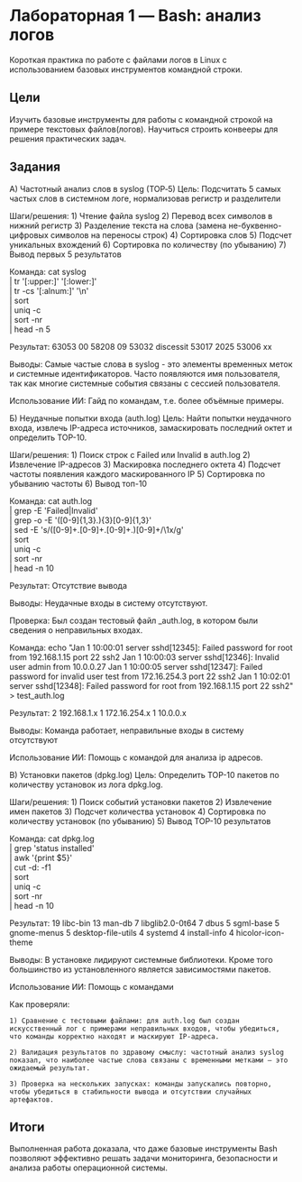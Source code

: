 # Лабораторная 1 — Bash: анализ логов

Короткая практика по работе с файлами логов в Linux с использованием базовых инструментов командной строки.

## Цели
Изучить базовые инструменты для работы с командной строкой на примере текстовых файлов(логов). Научиться строить конвееры для решения практических задач.

## Задания

А) Частотный анализ слов в syslog (TOP‑5)
Цель: Подсчитать 5 самых частых слов в системном логе, нормализовав регистр и разделители

Шаги/решения:
    1) Чтение файла syslog
    2) Перевод всех символов в нижний регистр
    3) Разделение текста на слова (замена не-буквенно-цифровых символов на переносы строк)
    4) Сортировка слов
    5) Подсчет уникальных вхождений
    6) Сортировка по количеству (по убыванию)
    7) Вывод первых 5 результатов
    
Команда:
    cat syslog \
  | tr '[:upper:]' '[:lower:]' \
  | tr -cs '[:alnum:]' '\n' \
  | sort \
  | uniq -c \
  | sort -nr \
  | head -n 5
  
Результат:
    63053 00
    58208 09
    53032 discessit
    53017 2025
    53006 xx
    
Выводы:
    Самые частые слова в syslog - это элементы временных меток и системные идентификаторов. Часто появляются имя пользователя, так как многие системные события связаны с сессией пользователя.
    
Использование ИИ:
    Гайд по командам, т.е. более объёмные примеры.
    
Б) Неудачные попытки входа (auth.log)
Цель: Найти попытки неудачного входа, извлечь IP-адреса источников, замаскировать последний октет и определить TOP-10.

Шаги/решения:
    1) Поиск строк с Failed или Invalid в auth.log
    2) Извлечение IP-адресов
    3) Маскировка последнего октета
    4) Подсчет частоты появления каждого маскированного IP
    5) Сортировка по убыванию частоты
    6) Вывод топ-10

Команда:
    cat auth.log \
  | grep -E 'Failed|Invalid' \
  | grep -o -E '([0-9]{1,3}\.){3}[0-9]{1,3}' \
  | sed -E 's/([0-9]+\.[0-9]+\.[0-9]+\.)[0-9]+/\1x/g' \
  | sort \
  | uniq -c \
  | sort -nr \
  | head -n 10

Результат:
    Отсутствие вывода
    
Выводы:
    Неудачные входы в систему отсутствуют.
    
Проверка:
    Был создан тестовый файл _auth.log, в котором были сведения о неправильных входах.
    
Команда:
    echo "Jan 1 10:00:01 server sshd[12345]: Failed password for root from 192.168.1.15 port 22 ssh2
Jan 1 10:00:03 server sshd[12346]: Invalid user admin from 10.0.0.27
Jan 1 10:00:05 server sshd[12347]: Failed password for invalid user test from 172.16.254.3 port 22 ssh2
Jan 1 10:02:01 server sshd[12348]: Failed password for root from 192.168.1.15 port 22 ssh2" > test_auth.log
    
Результат:
    2 192.168.1.x
    1 172.16.254.x
    1 10.0.0.x

Выводы:
    Команда работает, неправильные входы в систему отсутствуют
    
Использование ИИ:
    Помощь с командой для анализа ip адресов.
    
В) Установки пакетов (dpkg.log)
Цель: Определить TOP-10 пакетов по количеству установок из лога dpkg.log.

Шаги/решения:
    1) Поиск событий установки пакетов
    2) Извлечение имен пакетов
    3) Подсчет количества установок
    4) Сортировка по количеству установок (по убыванию)
    5) Вывод TOP-10 результатов

Команда:
    cat dpkg.log \
  | grep 'status installed' \
  | awk '{print $5}' \
  | cut -d: -f1 \
  | sort \
  | uniq -c \
  | sort -nr \
  | head -n 10
  
Результат:
    19 libc-bin
    13 man-db
    7 libglib2.0-0t64
    7 dbus
    5 sgml-base
    5 gnome-menus
    5 desktop-file-utils
    4 systemd
    4 install-info
    4 hicolor-icon-theme

Выводы:
    В установке лидируют системные библиотеки. Кроме того большинство из установленного является зависимостями пакетов.
    
Использование ИИ:
    Помощь с командами

Как проверяли:

    1) Сравнение с тестовыми файлами: для auth.log был создан искусственный лог с примерами неправильных входов, чтобы убедиться, что команды корректно находят и маскируют IP-адреса.

    2) Валидация результатов по здравому смыслу: частотный анализ syslog показал, что наиболее частые слова связаны с временными метками — это ожидаемый результат.

    3) Проверка на нескольких запусках: команды запускались повторно, чтобы убедиться в стабильности вывода и отсутствии случайных артефактов.

## Итоги
Выполненная работа доказала, что даже базовые инструменты Bash позволяют эффективно решать задачи мониторинга, безопасности и анализа работы операционной системы.



